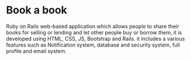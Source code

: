 # Book a book
Ruby on Rails web-based application which allows people to share their books for selling or lending and let other people buy or borrow them, it is developed using HTML, CSS, JS, Bootstrap and Rails. it includes a various features such as Notification system, database and security system, full profile and email system.
